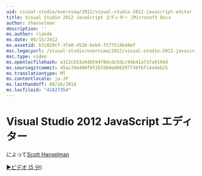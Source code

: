 ```yaml
---
uid: visual-studio/overview/2012/visual-studio-2012-javascript-editor
title: Visual Studio 2012 JavaScript エディター |Microsoft Docs
author: shanselman
description: ''
ms.author: riande
ms.date: 08/15/2012
ms.assetid: b7c029cf-3fe0-4528-beb4-f577514b48ef
msc.legacyurl: /visual-studio/overview/2012/visual-studio-2012-javascript-editor
msc.type: video
ms.openlocfilehash: e322cb53a94b594f8dcdc5dcc94b41a737a9194d
ms.sourcegitcommit: 45ac74e400f9f2b7dbded66297730f6f14a4eb25
ms.translationtype: MT
ms.contentlocale: ja-JP
ms.lasthandoff: 08/16/2018
ms.locfileid: "41827354"
---
```

<a name="visual-studio-2012-javascript-editor"></a>Visual Studio 2012 JavaScript エディター
====================
によって[Scott Hanselman](https://github.com/shanselman)

[&#9654;ビデオ (5 分)](https://channel9.msdn.com/Blogs/ASP-NET-Site-Videos/visual-studio-2012-javascript-editor)
